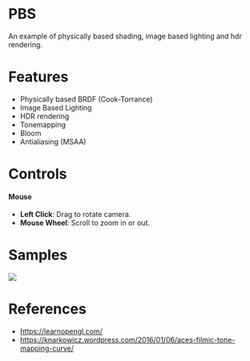 # PBS
An example of physically based shading, image based lighting and hdr rendering.

# Features
* Physically based BRDF (Cook-Torrance)
* Image Based Lighting
* HDR rendering
* Tonemapping
* Bloom
* Antialiasing (MSAA)

# Controls
#### Mouse
* **Left Click**: Drag to rotate camera.
* **Mouse Wheel**: Scroll to zoom in or out.

# Samples
<img src="images/sample.png">

# References
* https://learnopengl.com/
* https://knarkowicz.wordpress.com/2016/01/06/aces-filmic-tone-mapping-curve/